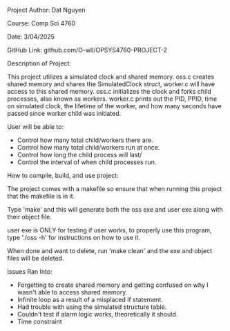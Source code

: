 Project Author: Dat Nguyen

Course: Comp Sci 4760

Date: 3/04/2025

GitHub Link: github.com/O-wll/OPSYS4760-PROJECT-2

Description of Project:

This project utilizes a simulated clock and shared memory. oss.c creates shared memory and shares the SimulatedClock struct, worker.c will have access to this shared memory.
oss.c initializes the clock and forks child processes, also known as workers. worker.c prints out the PID, PPID, time on simulated clock, the lifetime of the worker, and how many seconds have passed since worker child was initiated.

User will be able to:
- Control how many total child/workers there are.
- Control how many total child/workers run at once.
- Control how long the child process will last/
- Control the interval of when child processes run.

How to compile, build, and use project:

The project comes with a makefile so ensure that when running this project that the makefile is in it.

Type 'make' and this will generate both the oss exe and user exe along with their object file.

user exe is ONLY for testing if user works, to properly use this program, type './oss -h' for instructions on how to use it.

When done and want to delete, run 'make clean' and the exe and object files will be deleted.

Issues Ran Into:
- Forgetting to create shared memory and getting confused on why I wasn't able to access shared memory.
- Infinite loop as a result of a misplaced if statement.
- Had trouble with using the simulated structure table.
- Couldn't test if alarm logic works, theoretically it should.
- Time constraint
